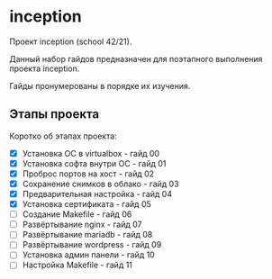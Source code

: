 # inception

Проект inception (school 42/21).

Данный набор гайдов предназначен для поэтапного выполнения проекта inception.

Гайды пронумерованы в порядке их изучения. 

## Этапы проекта

Коротко об этапах проекта:

- [X] Установка ОС в virtualbox - гайд 00
- [X] Установка софта внутри ОС - гайд 01
- [X] Проброс портов на хост - гайд 02
- [X] Сохранение снимков в облако - гайд 03
- [X] Предварительная настройка - гайд 04
- [X] Установка сертификата - гайд 05
- [ ] Создание Makefile - гайд 06
- [ ] Развёртывание nginx - гайд 07
- [ ] Развёртывание mariadb - гайд 08
- [ ] Развёртывание wordpress - гайд 09
- [ ] Установка админ панели - гайд 10
- [ ] Настройка Makefile - гайд 11
